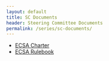 ```yaml
---
layout: default
title: SC Documents
header: Steering Committee Documents
permalink: /series/sc-documents/
---
```


* [ECSA Charter](/assets/docs/ECSA-Steering_Committee_Charter-v2023-11-01.pdf)
* [ECSA Rulebook](/assets/docs/ECSA-rulebook-v1.1.pdf)
